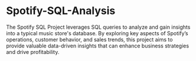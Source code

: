 # Spotify-SQL-Analysis

The Spotify SQL Project leverages SQL queries to analyze and gain insights into a typical music store's database. By exploring key aspects of Spotify’s operations, customer behavior, and sales trends, this project aims to provide valuable data-driven insights that can enhance business strategies and drive profitability.

